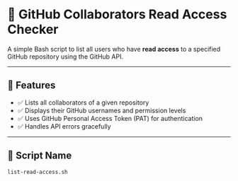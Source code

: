 # 🔐 GitHub Collaborators Read Access Checker

A simple Bash script to list all users who have **read access** to a specified GitHub repository using the GitHub API.

---

## 📜 Features

- ✅ Lists all collaborators of a given repository
- ✅ Displays their GitHub usernames and permission levels
- ✅ Uses GitHub Personal Access Token (PAT) for authentication
- ✅ Handles API errors gracefully

---

## 📂 Script Name

```bash
list-read-access.sh